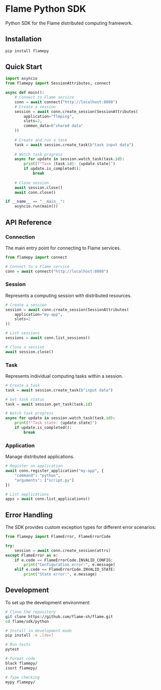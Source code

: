 # Flame Python SDK

Python SDK for the Flame distributed computing framework.

## Installation

```bash
pip install flamepy
```

## Quick Start

```python
import asyncio
from flamepy import SessionAttributes, connect

async def main():
    # Connect to Flame service
    conn = await connect("http://localhost:8080")
    # Create a session
    session = await conn.create_session(SessionAttributes(
        application="flmping",
        slots=2,
        common_data=b"shared data"
    ))
    
    # Create and run a task
    task = await session.create_task(b"task input data")
    
    # Watch task progress
    async for update in session.watch_task(task.id):
        print(f"Task {task.id}: {update.state}")
        if update.is_completed():
            break
    
    # Close session
    await session.close()
    await conn.close()

if __name__ == "__main__":
    asyncio.run(main())
```

## API Reference

### Connection

The main entry point for connecting to Flame services.

```python
from flamepy import connect

# Connect to a Flame service
conn = await connect("http://localhost:8080")
```

### Session

Represents a computing session with distributed resources.

```python
# Create a session
session = await conn.create_session(SessionAttributes(
    application="my-app",
    slots=2
))

# List sessions
sessions = await conn.list_sessions()

# Close a session
await session.close()
```

### Task

Represents individual computing tasks within a session.

```python
# Create a task
task = await session.create_task(b"input data")

# Get task status
task = await session.get_task(task.id)

# Watch task progress
async for update in session.watch_task(task.id):
    print(f"Task state: {update.state}")
    if update.is_completed():
        break
```

### Application

Manage distributed applications.

```python
# Register an application
await conn.register_application("my-app", {
    "command": "python",
    "arguments": ["script.py"]
})

# List applications
apps = await conn.list_applications()
```

## Error Handling

The SDK provides custom exception types for different error scenarios:

```python
from flamepy import FlameError, FlameErrorCode

try:
    session = await conn.create_session(attrs)
except FlameError as e:
    if e.code == FlameErrorCode.INVALID_CONFIG:
        print("Configuration error:", e.message)
    elif e.code == FlameErrorCode.INVALID_STATE:
        print("State error:", e.message)
```

## Development

To set up the development environment:

```bash
# Clone the repository
git clone https://github.com/flame-sh/flame.git
cd flame/sdk/python

# Install in development mode
pip install -e .[dev]

# Run tests
pytest

# Format code
black flamepy/
isort flamepy/

# Type checking
mypy flamepy/
``` 